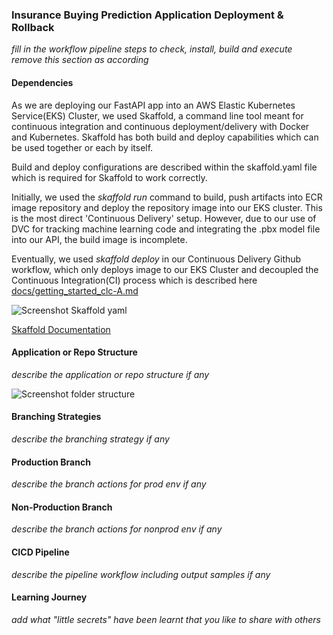 ### Insurance Buying Prediction Application Deployment & Rollback
_fill in the workflow pipeline steps to check, install, build and execute_<br>
_remove this section as according_
#### Dependencies
As we are deploying our FastAPI app into an AWS Elastic Kubernetes Service(EKS) Cluster, we used Skaffold, a command line tool meant for continuous integration and continuous deployment/delivery with Docker and Kubernetes. Skaffold has both build and deploy capabilities which can be used together or each by itself.

Build and deploy configurations are described within the skaffold.yaml file which is required for Skaffold to work correctly.

Initially, we used the _skaffold run_ command to build, push artifacts into ECR image repository and deploy the repository image into our EKS cluster. This is the most direct 'Continuous Delivery' setup. However, due to our use of DVC for tracking machine learning code and integrating the .pbx model file into our API, the build image is incomplete. 

Eventually, we used _skaffold deploy_ in our Continuous Delivery Github workflow, which only deploys image to our EKS Cluster and decoupled the Continuous Integration(CI) process which is described here [docs/getting_started_clc-A.md](https://github.com/lcchua/mlops-project/blob/main/docs/getting_started_clc-A.md) 

![Screenshot Skaffold yaml](https://github.com/user-attachments/assets/920552ef-e211-4d9d-ad35-948c60f9a086)



[Skaffold Documentation](https://skaffold.dev/docs/workflows/ci-cd/)
#### Application or Repo Structure
_describe the application or repo structure if any_

![Screenshot folder structure](https://github.com/user-attachments/assets/ee65e023-d5fe-47fe-a819-11cf18ff6f8d)

#### Branching Strategies
_describe the branching strategy if any_
#### Production Branch
_describe the branch actions for prod env if any_
#### Non-Production Branch
_describe the branch actions for nonprod env if any_
#### CICD Pipeline
_describe the pipeline workflow including output samples if any_
#### Learning Journey
_add what "little secrets" have been learnt that you like to share with others_ 

